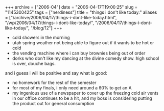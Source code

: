 +++
archive = ["2006-04"]
date = "2006-04-17T19:00:25"
slug = "1145300425"
tags = ["nerdiness"]
title = "things i don't like today:"
aliases = ["/archive/2006/04/17/things-i-dont-like-today.html", "/wp/2006/04/17/things-i-dont-like-today/", "/2006/04/17/things-i-dont-like-today/", "/blog/12"]
+++

- cold showers in the morning
- utah spring weather not being able to figure out if it wants to be hot
  or cold
- the vending machine where i can buy brownies being out of order
- dorks who don't like my dancing at the divine comedy show. high school
  is over, douche bags.

and i guess i will be positive and say what is good:

- no homework for the rest of the semester
- for most of my finals, i only need around a 60% to get an A
- my ingenious use of a newspaper to cover up the freezing cold air vents in
our office continues to be a hit, and my boss is considering putting the
product out for general consumption

